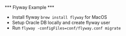 *** Flyway Example ***

- Install flyway `brew install flyway` for MacOS
- Setup Oracle DB locally and create flyway user
- Run `flyway -configFiles=conf/flyway.conf migrate`
